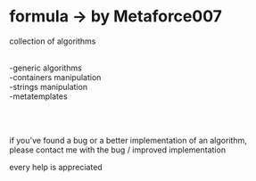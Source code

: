 # formula -> by Metaforce007
collection of algorithms

<br/>-generic algorithms
<br/>-containers manipulation
<br/>-strings manipulation
<br/>-metatemplates

<br/><br/>

if you've found a bug or a better implementation of an algorithm,<br/>
please contact me with the bug / improved implementation<br/>

every help is appreciated
